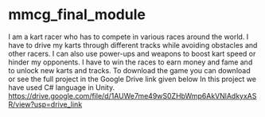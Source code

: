 # mmcg_final_module
I am a kart racer who has to compete in various races around the world. I have to drive my karts through different tracks while avoiding obstacles and other racers. I can also use power-ups and weapons to boost kart speed or hinder my opponents. I have to win the races to earn money and fame and to unlock new karts and tracks. To download the game you can download or see the full project in the Google Drive link given below In this project we have used C# language in Unity. https://drive.google.com/file/d/1AUWe7me49wS0ZHbWmp6AkVNlAdkyxASR/view?usp=drive_link
